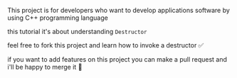 This project is for developers who want to develop applications software 
by using C++ programming language

this tutorial it's about understanding `Destructor`

feel free to fork this project and learn how to 
invoke a destructor ✅

if you want to add features on this project you can make a pull request 
and i'll be happy to merge it 🥳
